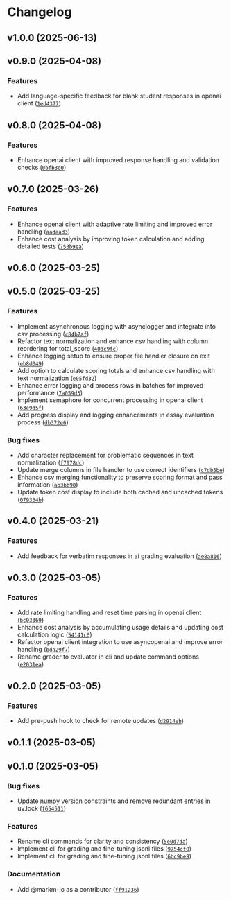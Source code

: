 # Changelog

## v1.0.0 (2025-06-13)

## v0.9.0 (2025-04-08)

### Features

- Add language-specific feedback for blank student responses in openai client ([`1ed4377`](https://github.com/markm-io/ai-essay-evaluator/commit/1ed437771d76cc3f84d37ad8014f322edc658b13))

## v0.8.0 (2025-04-08)

### Features

- Enhance openai client with improved response handling and validation checks ([`0bfb3e0`](https://github.com/markm-io/ai-essay-evaluator/commit/0bfb3e0dc3b01c4a32794fd4c677def3899153cf))

## v0.7.0 (2025-03-26)

### Features

- Enhance openai client with adaptive rate limiting and improved error handling ([`aadaad3`](https://github.com/markm-io/ai-essay-evaluator/commit/aadaad398913564634bd15ff32a621b7a9a5b535))
- Enhance cost analysis by improving token calculation and adding detailed tests ([`753b9ea`](https://github.com/markm-io/ai-essay-evaluator/commit/753b9ea4f09cc5820719704cae104632601c2bd7))

## v0.6.0 (2025-03-25)

## v0.5.0 (2025-03-25)

### Features

- Implement asynchronous logging with asynclogger and integrate into csv processing ([`c84b7af`](https://github.com/markm-io/ai-essay-evaluator/commit/c84b7af81e2aa2cbbdbde263d3bba91724bbdeb9))
- Refactor text normalization and enhance csv handling with column reordering for total_score ([`40dc9fc`](https://github.com/markm-io/ai-essay-evaluator/commit/40dc9fcbf46055e4ff4a029b5f6c46dd784a72be))
- Enhance logging setup to ensure proper file handler closure on exit ([`eb8d049`](https://github.com/markm-io/ai-essay-evaluator/commit/eb8d049201d119703d6a43137615bd3e4046d04e))
- Add option to calculate scoring totals and enhance csv handling with text normalization ([`e05fd32`](https://github.com/markm-io/ai-essay-evaluator/commit/e05fd32b14f8c9cd6d2a6b94f3e3770af8cd4ae7))
- Enhance error logging and process rows in batches for improved performance ([`7a059d3`](https://github.com/markm-io/ai-essay-evaluator/commit/7a059d3338b783b5175e45c409b12603877dd01f))
- Implement semaphore for concurrent processing in openai client ([`63e9d5f`](https://github.com/markm-io/ai-essay-evaluator/commit/63e9d5f8abbfd39009053495ade3bd61cdc731c6))
- Add progress display and logging enhancements in essay evaluation process ([`db372e6`](https://github.com/markm-io/ai-essay-evaluator/commit/db372e6e5606ba90c833547bb2e231d42230fde9))

### Bug fixes

- Add character replacement for problematic sequences in text normalization ([`f7978dc`](https://github.com/markm-io/ai-essay-evaluator/commit/f7978dcd2153bac4148303208dabac3baac0d855))
- Update merge columns in file handler to use correct identifiers ([`c7db5be`](https://github.com/markm-io/ai-essay-evaluator/commit/c7db5be7228045ed913c0a97f395056f8a2a4202))
- Enhance csv merging functionality to preserve scoring format and pass information ([`ab3bb90`](https://github.com/markm-io/ai-essay-evaluator/commit/ab3bb9013027a5cb2720ca68a1bcf9ffff61cc0c))
- Update token cost display to include both cached and uncached tokens ([`079334b`](https://github.com/markm-io/ai-essay-evaluator/commit/079334bcb46f21990665b405e294920ccaf893ad))

## v0.4.0 (2025-03-21)

### Features

- Add feedback for verbatim responses in ai grading evaluation ([`ae8a816`](https://github.com/markm-io/ai-essay-evaluator/commit/ae8a816e8747a7deba00c6a075d6f4a0550d63e7))

## v0.3.0 (2025-03-05)

### Features

- Add rate limiting handling and reset time parsing in openai client ([`bc03369`](https://github.com/markm-io/ai-essay-evaluator/commit/bc03369ec2367f5b07b68d26dd5ce80fa0c8aafa))
- Enhance cost analysis by accumulating usage details and updating cost calculation logic ([`54141c6`](https://github.com/markm-io/ai-essay-evaluator/commit/54141c6826a368e91ec7b9b38224f807abac413d))
- Refactor openai client integration to use asyncopenai and improve error handling ([`bda29f7`](https://github.com/markm-io/ai-essay-evaluator/commit/bda29f727f0e9f602afcb78eb137bb758dbb536d))
- Rename grader to evaluator in cli and update command options ([`e2031ea`](https://github.com/markm-io/ai-essay-evaluator/commit/e2031ea9d2acb1f8fa11f0ddf1fa296f1ae2e0a2))

## v0.2.0 (2025-03-05)

### Features

- Add pre-push hook to check for remote updates ([`d2914eb`](https://github.com/markm-io/ai-essay-evaluator/commit/d2914eba7d64bf9b74aea4a17bd890cabb9081ac))

## v0.1.1 (2025-03-05)

## v0.1.0 (2025-03-05)

### Bug fixes

- Update numpy version constraints and remove redundant entries in uv.lock ([`f654511`](https://github.com/markm-io/ai-essay-evaluator/commit/f654511d4e9fe21ff5d782828a1dce9882b494ae))

### Features

- Rename cli commands for clarity and consistency ([`5e0d7da`](https://github.com/markm-io/ai-essay-evaluator/commit/5e0d7da7db17b0776d3e1d3bc310ccb1a5518553))
- Implement cli for grading and fine-tuning jsonl files ([`9754cf0`](https://github.com/markm-io/ai-essay-evaluator/commit/9754cf025df3fe756860216366122d75b4aebb99))
- Implement cli for grading and fine-tuning jsonl files ([`6bc9be9`](https://github.com/markm-io/ai-essay-evaluator/commit/6bc9be9cc268a956319b9065d3f3be3f54d896f2))

### Documentation

- Add @markm-io as a contributor ([`ff91236`](https://github.com/markm-io/ai-essay-evaluator/commit/ff912366d1c155713aaf4513bb93bd400593d525))
